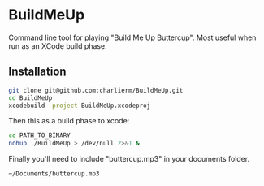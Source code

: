 BuildMeUp
=========

Command line tool for playing "Build Me Up Buttercup". Most useful when run as an XCode build phase.


Installation
-------------

```bash
git clone git@github.com:charlierm/BuildMeUp.git
cd BuildMeUp
xcodebuild -project BuildMeUp.xcodeproj
```

Then this as a build phase to xcode:

```bash
cd PATH_TO_BINARY
nohup ./BuildMeUp > /dev/null 2>&1 &
```

Finally you'll need to include "buttercup.mp3" in your documents folder.
```bash
~/Documents/buttercup.mp3
```
